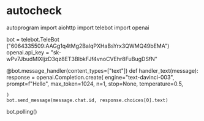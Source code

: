 # autocheck
autoprogram
import aiohttp
import telebot
import openai

bot = telebot.TeleBot ("6064335509:AAGg1q4tMg2BalqPXHaBsYrx3QWMQ49bEMA")
openai.api_key = "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"

@bot.message_handler(content_types=["text"])
def handler_text(message):
    response = openai.Completion.create(
        engine="text-davinci-003",
        prompt=f"Hello",
        max_token=1024,
        n=1,
        stop=None,
        temperature=0.5,

    )
    bot.send_message(message.chat.id, response.choices[0].text)


bot.polling()
